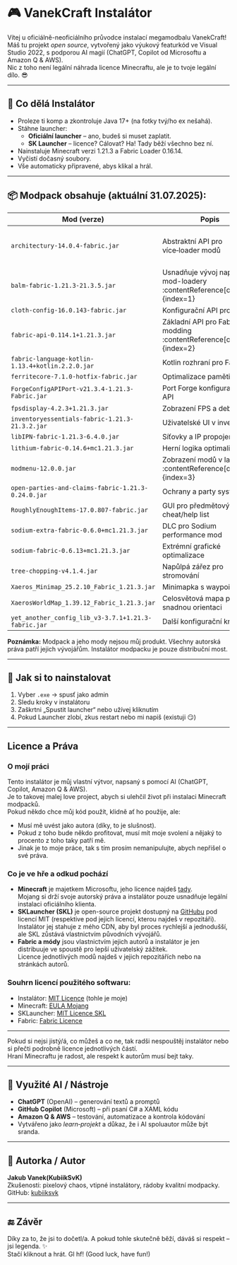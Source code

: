 # 🎮 VanekCraft Instalátor

Vítej u oficiálně-neoficiálního průvodce instalací megamodbalu VanekCraft!  
Máš tu projekt *open source*, vytvořený jako výukový featurkód ve Visual Studio 2022, s podporou AI magií (ChatGPT, Copilot od Microsoftu a Amazon Q & AWS).  
Nic z toho není legální náhrada licence Minecraftu, ale je to tvoje legální dílo. 😎

---

## 🧠 Co dělá Instalátor

- Proleze ti komp a zkontroluje Java 17+ (na fotky tvý/ho ex nešahá).
- Stáhne launcher:
  - **Oficiální launcher** – ano, budeš si muset zaplatit.
  - **SK Launcher** – licence? Cálovat? Ha! Tady běží všechno bez ní.
- Nainstaluje Minecraft verzi 1.21.3 a Fabric Loader 0.16.14.
- Vyčistí dočasný soubory.
- Vše automaticky připravené, abys klikal a hrál.

---

## 📦 Modpack obsahuje (aktuální 31.07.2025):

| Mod (verze) | Popis | Licence |
|-------------|--------|---------|
| `architectury-14.0.4-fabric.jar` | Abstraktní API pro více‑loader modů | ❓ dostupné na Modrinth |
| `balm-fabric-1.21.3-21.3.5.jar` | Usnadňuje vývoj napříč mod-loadery :contentReference[oaicite:1]{index=1}  
| `cloth-config-16.0.143-fabric.jar` | Konfigurační API pro mody | (Modrinth) |
| `fabric-api-0.114.1+1.21.3.jar` | Základní API pro Fabric modding :contentReference[oaicite:2]{index=2}  
| `fabric-language-kotlin-1.13.4+kotlin.2.2.0.jar` | Kotlin rozhraní pro Fabric | (Modrinth) |
| `ferritecore-7.1.0-hotfix-fabric.jar` | Optimalizace paměti | (Modrinth) |
| `ForgeConfigAPIPort-v21.3.4-1.21.3-Fabric.jar` | Port Forge konfiguračního API | (Modrinth) |
| `fpsdisplay-4.2.3+1.21.3.jar` | Zobrazení FPS a debug info | |
| `inventoryessentials-fabric-1.21.3-21.3.2.jar` | Uživatelské UI v invetáři | |
| `libIPN-fabric-1.21.3-6.4.0.jar` | Síťovky a IP propojení | |
| `lithium-fabric-0.14.6+mc1.21.3.jar` | Herní logika optimalizace | |
| `modmenu-12.0.0.jar` | Zobrazení modů v launcheru :contentReference[oaicite:3]{index=3}  
| `open-parties-and-claims-fabric-1.21.3-0.24.0.jar` | Ochrany a party systémy | |
| `RoughlyEnoughItems-17.0.807-fabric.jar` | GUI pro předmětový cheat/help list | |
| `sodium-extra-fabric-0.6.0+mc1.21.3.jar` | DLC pro Sodium performance mod | |
| `sodium-fabric-0.6.13+mc1.21.3.jar` | Extrémní grafické optimalizace | |
| `tree-chopping-v4.1.4.jar` | Napůlpá zářez pro stromování | |
| `Xaeros_Minimap_25.2.10_Fabric_1.21.3.jar` | Minimapka s waypointy | |
| `XaerosWorldMap_1.39.12_Fabric_1.21.3.jar` | Celosvětová mapa pro snadnou orientaci | |
| `yet_another_config_lib_v3-3.7.1+1.21.3-fabric.jar` | Další konfigurační knihovna | |

**Poznámka:** Modpack a jeho mody nejsou můj produkt. Všechny autorská práva patří jejich vývojářům. Instalátor modpacku je pouze distribuční most.

---

## 🧩 Jak si to nainstalovat

1. Vyber `.exe` → spusť jako admin
2. Sledu kroky v instalátoru
3. Zaškrtni „Spustit launcher“ nebo užívej kliknutím
4. Pokud Launcher zlobí, zkus restart nebo mi napiš (existuji 😏)

---

## Licence a Práva

### O mojí práci
Tento instalátor je můj vlastní výtvor, napsaný s pomocí AI (ChatGPT, Copilot, Amazon Q & AWS).  
Je to takovej malej love project, abych si ulehčil život při instalaci Minecraft modpacků.  
Pokud někdo chce můj kód použít, klidně ať ho použije, ale:
- Musí mě uvést jako autora (díky, to je slušnost).
- Pokud z toho bude někdo profitovat, musí mít moje svolení a nějaký to procento z toho taky patří mě.  
- Jinak je to moje práce, tak s tím prosím nemanipulujte, abych nepřišel o své práva.

### Co je ve hře a odkud pochází
- **Minecraft** je majetkem Microsoftu, jeho licence najdeš [tady](https://account.mojang.com/documents/minecraft_eula).  
  Mojang si drží svoje autorský práva a instalátor pouze usnadňuje legální instalaci oficiálního klienta.
- **SKLauncher (SKL)** je open-source projekt dostupný na [GitHubu](https://github.com/skmedix/SKlauncher) pod licencí MIT (respektive pod jejich licencí, kterou najdeš v repozitáři).  
  Instalátor jej stahuje z mého CDN, aby byl proces rychlejší a jednodušší, ale SKL zůstává vlastnictvím původních vývojářů.
- **Fabric a módy** jsou vlastnictvím jejich autorů a instalátor je jen distribuuje ve spoustě pro lepší uživatelský zážitek.  
  Licence jednotlivých modů najdeš v jejich repozitářích nebo na stránkách autorů.

### Souhrn licencí použitého softwaru:
- Instalátor: [MIT Licence](./LICENSE) (tohle je moje)
- Minecraft: [EULA Mojang](https://account.mojang.com/documents/minecraft_eula)
- SKLauncher: [MIT Licence SKL](https://github.com/skmedix/SKlauncher/blob/master/LICENSE)
- Fabric: [Fabric Licence](https://fabricmc.net/terms/)

---

Pokud si nejsi jistý/á, co můžeš a co ne, tak radši nespouštěj instalátor nebo si přečti podrobně licence jednotlivých částí.  
Hraní Minecraftu je radost, ale respekt k autorům musí bejt taky.

---

## 🤖 Využité AI / Nástroje

- **ChatGPT** (OpenAI) – generování textů a promptů  
- **GitHub Copilot** (Microsoft) – při psaní C# a XAML kódu  
- **Amazon Q & AWS** – testování, automatizace a kontrola kódování  
- Vytvářeno jako *learn‑projekt* a důkaz, že i AI spoluautor může být sranda.

---

## 🚀 Autorka / Autor

**Jakub Vanek(KubiikSvK)**  
Zkušenosti: pixelový chaos, vtipné instalátory, rádoby kvalitní modpacky.  
GitHub: [kubiiksvk](https://github.com/KubiikSvK)

---

## 🔚 Závěr

Díky za to, že jsi to dočetl/a. A pokud tohle skutečně běží, dáváš si respekt – jsi legenda. ✨  
Stačí kliknout a hrát. Gl hf! (Good luck, have fun!)

